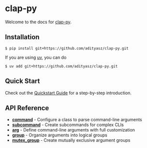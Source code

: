 # clap-py

Welcome to the docs for [clap-py](https://github.com/adityasz/clap-py).

## Installation

```console
$ pip install git+https://github.com/adityasz/clap-py.git
```

If you are using [uv](https://docs.astral.sh/uv/), you can do

```console
$ uv add git+https://github.com/adityasz/clap-py.git
```

## Quick Start

Check out the [Quickstart Guide](quickstart.md) for a step-by-step introduction.

## API Reference

- [**command**](command.md) - Configure a class to parse command-line arguments
- [**subcommand**](subcommand.md) - Create subcommands for complex CLIs
- [**arg**](arg.md) - Define command-line arguments with full customization
- [**group**](group.md) - Organize arguments into logical groups
- [**mutex_group**](mutex_group.md) - Create mutually exclusive argument groups
